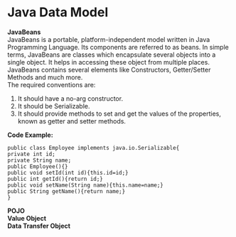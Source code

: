 # Java Data Model  
  
  
**JavaBeans**    
JavaBeans is a portable, platform-independent model written in Java Programming Language. Its components are referred to as beans. In simple terms, JavaBeans are classes which encapsulate several objects into a single object. It helps in accessing these object from multiple places. JavaBeans contains several elements like Constructors, Getter/Setter Methods and much more.          
The required conventions are:    
1. It should have a no-arg constructor.
2. It should be Serializable.
3. It should provide methods to set and get the values of the properties, known as getter and setter methods.   

**Code Example:**     
```
public class Employee implements java.io.Serializable{  
private int id;  
private String name;  
public Employee(){}  
public void setId(int id){this.id=id;}  
public int getId(){return id;}  
public void setName(String name){this.name=name;}  
public String getName(){return name;}  
}  
```

**POJO**       
**Value Object**        
**Data Transfer Object**          



